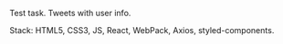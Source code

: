 Test task. Tweets with user info.

Stack: HTML5, CSS3, JS, React, WebPack, Axios, styled-components.
